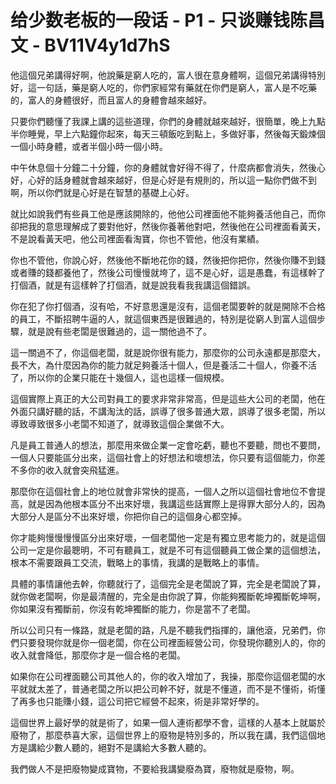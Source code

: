 # 给少数老板的一段话 - P1 - 只谈赚钱陈昌文 - BV11V4y1d7hS

他這個兄弟講得好啊，他說藥是窮人吃的，富人很在意身體啊，這個兄弟講得特別好，這一句話，藥是窮人吃的，你們家經常有藥就在你們是窮人，富人是不吃藥的，富人的身體很好，而且富人的身體會越來越好。

只要你們聽懂了我課上講的這些道理，你們的身體就越來越好，很簡單，晚上九點半你睡覺，早上六點鐘你起來，每天三頓飯吃到點上，多做好事，然後每天鍛煉個一個小時身體，或者半個小時一個小時。

中午休息個十分鐘二十分鐘，你的身體就會好得不得了，什麼病都會消失，然後心好，心好的話身體就會越來越好，但是心好是有規則的，所以這一點你們做不到啊，所以你們就是心好是在智慧的基礎上心好。

就比如說我們有些員工他是應該開除的，他他公司裡面他不能夠養活他自己，而你卻把我的意思理解成了要對他好，然後你養著他對吧，然後他在公司裡面看黃天，不是說看黃天吧，他公司裡面看淘寶，你也不管他，他沒有業績。

你也不管他，你說心好，然後他不斷地花你的錢，然後把你把你，然後你賺不到錢或者賺的錢都養他了，然後公司慢慢就垮了，這不是心好，這是愚蠢，有這樣幹了打個酒，就是有這樣幹了打個酒，就是說我看我我講這個錯誤。

你在犯了你打個酒，沒有哈，不好意思還是沒有，這個老闆要幹的就是開除不合格的員工，不斷招聘牛逼的人，就這個東西是很難過的，特別是從窮人到富人這個步驟，就是說有些老闆是很難過的，這一關他過不了。

這一關過不了，你這個老闆，就是說你很有能力，那麼你的公司永遠都是那麼大，長不大，為什麼因為你的能力就足夠養活十個人，但是養活二十個人，你養不活了，所以你的企業只能在十幾個人，這也這樣一個規模。

這個實際上真正的大公司對員工的要求非常非常高，但是這些大公司的老闆，他在外面只講好聽的話，不講淘汰的話，誤導了很多普通大眾，誤導了很多老闆，所以導致導致很多小老闆不知道了，就導致這個企業做不大。

凡是員工普通人的想法，那麼用來做企業一定會吃虧，聽也不要聽，問也不要問，一個人只要能區分出來，這個社會上的好想法和壞想法，你只要有這個能力，你差不多你的收入就會突飛猛進。

那麼你在這個社會上的地位就會非常快的提高，一個人之所以這個社會地位不會提高，就是因為他根本區分不出來好壞，我講這些話實際上是得罪大部分人的，因為大部分人是區分不出來好壞，你把你自己的這個身心都空掉。

你才能夠慢慢慢慢區分出來好壞，一個老闆他一定是有獨立思考能力的，就是這個公司一定是你最聰明，不可有聽員工，就是不可有這個聽員工做企業的這個想法，根本不需要跟員工交流，戰略上的事情，我講的是戰略上的事情。

具體的事情讓他去幹，你聽就行了，這個完全是老闆說了算，完全是老闆說了算，就你做老闆啊，你是最清醒的，完全是由你說了算，你能夠獨斷乾坤獨斷乾坤啊，你如果沒有獨斷前，你沒有乾坤獨斷的能力，你是當不了老闆。

所以公司只有一條路，就是老闆的路，凡是不聽我們指揮的，讓他滾，兄弟們，你們只要發現你就是你一個老闆，你在公司裡面經營公司，你發現你聽別人的，你的收入就會降低，那麼你才是一個合格的老闆。

如果你在公司裡面聽公司其他人的，你的收入增加了，我操，那麼你這個老闆的水平就就太差了，普通老闆之所以把公司幹不好，就是不懂道，而不是不懂術，術懂了再多也只能賺小錢，這公司把它經營不起來，術是非常好學的。

這個世界上最好學的就是術了，如果一個人連術都學不會，這樣的人基本上就屬於廢物了，那麼恭喜大家，這個世界上的廢物是特別多的，所以我在講，我們這個地方是講給少數人聽的，絕對不是講給大多數人聽的。

我們做人不是把廢物變成寶物，不要給我講變廢為寶，廢物就是廢物，啊。